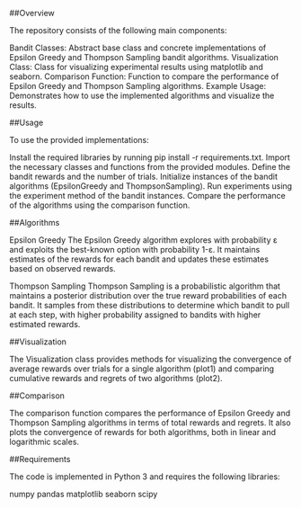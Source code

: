 ##Overview

The repository consists of the following main components:

Bandit Classes: Abstract base class and concrete implementations of Epsilon Greedy and Thompson Sampling bandit algorithms.
Visualization Class: Class for visualizing experimental results using matplotlib and seaborn.
Comparison Function: Function to compare the performance of Epsilon Greedy and Thompson Sampling algorithms.
Example Usage: Demonstrates how to use the implemented algorithms and visualize the results.

##Usage

To use the provided implementations:

Install the required libraries by running pip install -r requirements.txt.
Import the necessary classes and functions from the provided modules.
Define the bandit rewards and the number of trials.
Initialize instances of the bandit algorithms (EpsilonGreedy and ThompsonSampling).
Run experiments using the experiment method of the bandit instances.
Compare the performance of the algorithms using the comparison function.

##Algorithms

Epsilon Greedy
The Epsilon Greedy algorithm explores with probability ε and exploits the best-known option with probability 1-ε. It maintains estimates of the rewards for each bandit and updates these estimates based on observed rewards.

Thompson Sampling
Thompson Sampling is a probabilistic algorithm that maintains a posterior distribution over the true reward probabilities of each bandit. It samples from these distributions to determine which bandit to pull at each step, with higher probability assigned to bandits with higher estimated rewards.

##Visualization

The Visualization class provides methods for visualizing the convergence of average rewards over trials for a single algorithm (plot1) and comparing cumulative rewards and regrets of two algorithms (plot2).

##Comparison

The comparison function compares the performance of Epsilon Greedy and Thompson Sampling algorithms in terms of total rewards and regrets. It also plots the convergence of rewards for both algorithms, both in linear and logarithmic scales.

##Requirements

The code is implemented in Python 3 and requires the following libraries:

numpy
pandas
matplotlib
seaborn
scipy
